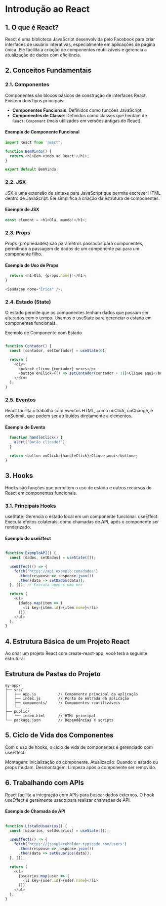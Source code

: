 # Introdução ao React

## 1. O que é React?

React é uma biblioteca JavaScript desenvolvida pelo Facebook para criar interfaces de usuário interativas, especialmente em aplicações de página única. Ele facilita a criação de componentes reutilizáveis e gerencia a atualização de dados com eficiência.

## 2. Conceitos Fundamentais

### 2.1. Componentes

Componentes são blocos básicos de construção de interfaces React. Existem dois tipos principais:
- **Componentes Funcionais**: Definidos como funções JavaScript.
- **Componentes de Classe**: Definidos como classes que herdam de `React.Component` (mais utilizados em versões antigas do React).

#### Exemplo de Componente Funcional

```javascript
import React from 'react';

function BemVindo() {
  return <h1>Bem-vindo ao React!</h1>;
}

export default BemVindo;
```
### 2.2. JSX
JSX é uma extensão de sintaxe para JavaScript que permite escrever HTML dentro de JavaScript. Ele simplifica a criação da estrutura de componentes.

#### Exemplo de JSX

```javascript
const element = <h1>Olá, mundo!</h1>;
```

### 2.3. Props
Props (propriedades) são parâmetros passados para componentes, permitindo a passagem de dados de um componente pai para um componente filho.

#### Exemplo de Uso de Props

```javascript function Saudacao(props) {
  return <h1>Olá, {props.nome}!</h1>;
}

<Saudacao nome="Érica" />;
```

### 2.4. Estado (State)
O estado permite que os componentes tenham dados que possam ser alterados com o tempo. Usamos o useState para gerenciar o estado em componentes funcionais.

Exemplo de Componente com Estado

```javascript import React, { useState } from 'react';

function Contador() {
  const [contador, setContador] = useState(0);

  return (
    <div>
      <p>Você clicou {contador} vezes</p>
      <button onClick={() => setContador(contador + 1)}>Clique aqui</button>
    </div>
  );
}
```

### 2.5. Eventos
React facilita o trabalho com eventos HTML, como onClick, onChange, e onSubmit, que podem ser atribuídos diretamente a elementos.

#### Exemplo de Evento

```javascript function EventoClique() {
  function handleClick() {
    alert('Botão clicado!');
  }

  return <button onClick={handleClick}>Clique aqui</button>;
}
```

## 3. Hooks
Hooks são funções que permitem o uso de estado e outros recursos do React em componentes funcionais.

### 3.1. Principais Hooks
useState: Gerencia o estado local em um componente funcional.
useEffect: Executa efeitos colaterais, como chamadas de API, após o componente ser renderizado.

#### Exemplo do useEffect

```javascript import React, { useState, useEffect } from 'react';

function ExemploAPI() {
  const [dados, setDados] = useState([]);

  useEffect(() => {
    fetch('https://api.exemplo.com/dados')
      .then(response => response.json())
      .then(data => setDados(data));
  }, []); // Executa apenas uma vez

  return (
    <ul>
      {dados.map(item => (
        <li key={item.id}>{item.nome}</li>
      ))}
    </ul>
  );
}
```

## 4. Estrutura Básica de um Projeto React

Ao criar um projeto React com create-react-app, você terá a seguinte estrutura:

## Estrutura de Pastas do Projeto

```plaintext
my-app/
├── src/
│   ├── App.js          // Componente principal da aplicação
│   ├── index.js        // Ponto de entrada da aplicação
│   ├── components/     // Componentes reutilizáveis
│   └── ...
├── public/
│   └── index.html      // HTML principal
└── package.json        // Dependências e scripts
```

## 5. Ciclo de Vida dos Componentes
Com o uso de hooks, o ciclo de vida de componentes é gerenciado com useEffect:

Montagem: Inicialização do componente.
Atualização: Quando o estado ou props mudam.
Desmontagem: Limpeza após o componente ser removido.

## 6. Trabalhando com APIs
React facilita a integração com APIs para buscar dados externos. O hook useEffect é geralmente usado para realizar chamadas de API.

#### Exemplo de Chamada de API

```javascript import React, { useState, useEffect } from 'react';

function ListaDeUsuarios() {
  const [usuarios, setUsuarios] = useState([]);

  useEffect(() => {
    fetch('https://jsonplaceholder.typicode.com/users')
      .then(response => response.json())
      .then(data => setUsuarios(data));
  }, []);

  return (
    <ul>
      {usuarios.map(user => (
        <li key={user.id}>{user.name}</li>
      ))}
    </ul>
  );
}
```
